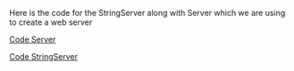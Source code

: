Here is the code for the StringServer along with Server which we are using to create a web server

[Code Server](serverss.png)

[Code StringServer](stringserverss.png)